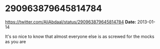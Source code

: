 # 290963879645814784
https://twitter.com/AliAbdaal/status/290963879645814784
**Date:** 2013-01-14

It's so nice to know that almost everyone else is as screwed for the mocks as you are
